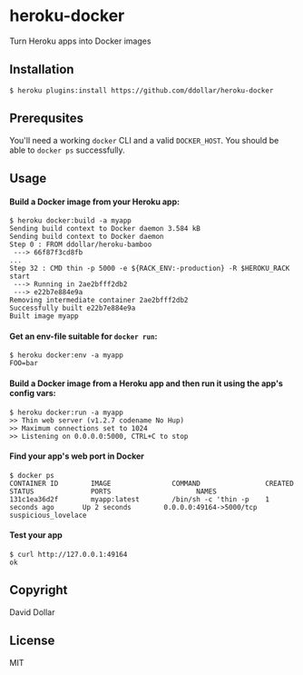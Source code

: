 # heroku-docker

Turn Heroku apps into Docker images

## Installation

    $ heroku plugins:install https://github.com/ddollar/heroku-docker

## Prerequsites

You'll need a working `docker` CLI and a valid `DOCKER_HOST`.
You should be able to `docker ps` successfully.

## Usage

#### Build a Docker image from your Heroku app:

    $ heroku docker:build -a myapp
    Sending build context to Docker daemon 3.584 kB
    Sending build context to Docker daemon
    Step 0 : FROM ddollar/heroku-bamboo
     ---> 66f87f3cd8fb
    ...
    Step 32 : CMD thin -p 5000 -e ${RACK_ENV:-production} -R $HEROKU_RACK start
     ---> Running in 2ae2bfff2db2
     ---> e22b7e884e9a
    Removing intermediate container 2ae2bfff2db2
    Successfully built e22b7e884e9a
    Built image myapp

#### Get an env-file suitable for `docker run`:

    $ heroku docker:env -a myapp
    FOO=bar

#### Build a Docker image from a Heroku app and then run it using the app's config vars:

    $ heroku docker:run -a myapp
    >> Thin web server (v1.2.7 codename No Hup)
    >> Maximum connections set to 1024
    >> Listening on 0.0.0.0:5000, CTRL+C to stop

#### Find your app's web port in Docker

    $ docker ps
    CONTAINER ID        IMAGE               COMMAND                CREATED             STATUS              PORTS                     NAMES
    131c1ea36d2f        myapp:latest        /bin/sh -c 'thin -p    1 seconds ago       Up 2 seconds        0.0.0.0:49164->5000/tcp   suspicious_lovelace

#### Test your app

    $ curl http://127.0.0.1:49164
    ok

## Copyright

David Dollar

## License

MIT

